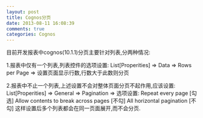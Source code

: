 ```yaml
---
layout: post
title: Cognos分页
date: 2013-08-11 16:08:39
comments: true
categories: Cognos
---
```

  目前开发报表中cognos(10.1.1)分页主要针对列表,分两种情况:

  1.报表中仅有一个列表,列表控件的选项设置:
  List[Properities] => Data => Rows per Page => 设置页面显示行数,行数大于此数则分页

  2.报表中不止一个列表,上述设置不会对整体页面分页不起作用,应该设置:
  List[Properities] => General => Pagination => 选项设置:
    Repeat every page                          [勾选]
    Allow contents to break across pages       [不勾]
    All horizontal pagination                  [不勾]
  这样设置后多个列表都会在同一页面展开,而不会分页.
